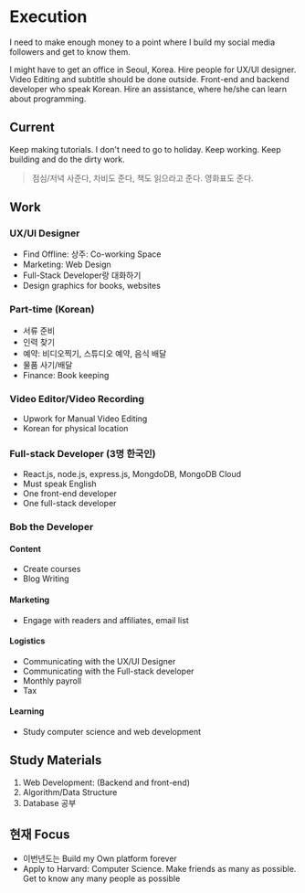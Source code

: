 # Execution
I need to make enough money to a point where I build my social media followers and get to know them.

I might have to get an office in Seoul, Korea. Hire people for UX/UI designer. Video Editing and subtitle should be done outside. Front-end and backend developer who speak Korean.
Hire an assistance, where he/she can learn about programming.

## Current
Keep making tutorials. I don't need to go to holiday. Keep working. Keep building and do the dirty work.

 > 점심/저녁 사준다, 차비도 준다, 책도 읽으라고 준다. 영화표도 준다.

## Work

### UX/UI Designer
 - Find Offline: 상주: Co-working Space
 - Marketing: Web Design
 - Full-Stack Developer랑 대화하기
 - Design graphics for books, websites

### Part-time (Korean)
  - 서류 준비
  - 인력 찾기
  - 예약: 비디오찍기, 스튜디오 예약, 음식 배달
  - 물품 사기/배달
  - Finance: Book keeping

### Video Editor/Video Recording
 - Upwork for Manual Video Editing
 - Korean for physical location

### Full-stack Developer (3명 한국인)
 - React.js, node.js, express.js, MongdoDB, MongoDB Cloud
 - Must speak English
 - One front-end developer
 - One full-stack developer

### Bob the Developer
#### Content
- Create courses
- Blog Writing

#### Marketing
- Engage with readers and affiliates, email list

#### Logistics
- Communicating with the UX/UI Designer
- Communicating with the Full-stack developer
- Monthly payroll
- Tax

#### Learning
- Study computer science and web development

## Study Materials
1. Web Development: (Backend and front-end)
2. Algorithm/Data Structure
3. Database 공부

## 현재 Focus
 - 이번년도는 Build my Own platform forever
 - Apply to Harvard: Computer Science. Make friends as many as possible. Get to know any many people as possible

